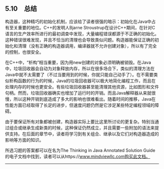 ## 5.10　总结

构造器，这种精巧的初始化机制，应该给了读者很强的暗示：初始化在Java中占有至关重要的地位。C++的发明人Bjarne Stroustrup在设计C++期间，在针对C语言的生产效率所进行的最初调查中发现，大量编程错误都源于不正确的初始化。这种错误很难发现，并且不恰当的清理也会导致类似问题。构造器能保证正确的初始化和清理（没有正确的构造器调用，编译器就不允许创建对象），所以有了完全的控制，也很安全。

在C++中，“析构”相当重要，因为用new创建的对象必须明确被销毁。在Java中，垃圾回收器会自动为对象释放内存，所以在很多场合下，类似的清理方法在Java中就不太需要了（不过当要用到的时候，你就只能自己动手了）。在不需要类似析构函数的行为的时候，Java的垃圾回收器可以极大地简化编程工作，而且在处理内存的时候也更安全。有些垃圾回收器甚至能清理其他资源，比如图形和文件句柄。然而，垃圾回收器确实也增加了运行时的开销。而且Java解释器从来就很慢，所以这种开销到底造成了多大的影响也很难看出。随着时间的推移，Java在性能方面已经取得了长足的进步，但速度问题仍然是它涉足某些特定编程领域的障碍。

由于要保证所有对象都被创建，构造器实际上要比这里所讨论的更复杂。特别当通过组合或继承生成新类的时候，这种保证仍然成立，并且需要一些附加的语法来提供支持。在后面的章节中，读者将学习到有关组合、继承以及它们对构造器造成的影响等方面的知识。

所选习题的答案都可以在名为The Thinking in Java Annotated Solution Guide的电子文档中找到，读者可以从https://www.mindviewllc.com购买此文档。

---

[^1]: 有些人执意将this放在每一个方法调用和字段引用前，认为这样“更清楚更明确”。但是，千万别这么做。我们使用高级语言的原因之一就是它们能帮我们做一些事情。要是你把this放在一些没必要的地方，就会使读你程序的人不知所措，因为别人写的代码不会到处使用this。人们期望只在必要处使用this。遵循一种一致而直观的编程风格能节省时间和金钱。

[^2]: 这不是完全不可能。如果你传递一个对象的引用到静态方法里（静态方法可以创建其自身的对象），然后通过这个引用（和this效果相同），你就可以调用非静态方法和访问非静态数据成员了。但通常要达到这样的效果，你只需写一个非静态方法即可。

[^3]: Joshua Bloch在题为“避免使用终结函数”一节中走的更远，他提到：“终结函数无法预料，常常是危险的，总之是多余的。”《Effective Java》，第20页，（Addison-Wesley 2001）。

[^4]: 这个术语是在由Bill Venners（www.artima.com）和我一同开的培训班上发明的。

[^5]: 当然，每次访问数组的时候都要检查边界的做法在时间和代码上都是需要开销的，但是无法禁用这个功能。这意味着如果数组访问发生在一些关键节点上，它们有可能会成为导致程序效率低下的原因之一。但是基于“因特网的安全以及提高程序员生产力”的理由，Java的设计者认为这种权衡是值得的。尽管你可能会受到诱惑，去编写你认为可以使得数组访问效率提高的代码，但是这一切都是在浪费时间，因为自动的编译期错误和运行时优化都可以提高数组访问的速度。